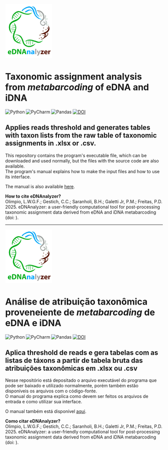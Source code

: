 <img src='img/logo_ednanalyzer_nome.png' width="150"/>

# Taxonomic assignment analysis from _metabarcoding_ of eDNA and iDNA

![Python](https://img.shields.io/badge/python-3670A0?style=Flat&logo=python&logoColor=ffdd54)
![PyCharm](https://img.shields.io/badge/pycharm-143?style=Flat&logo=pycharm&logoColor=black&color=black&labelColor=green)
![Pandas](https://img.shields.io/badge/pandas-%23150458.svg?style=Flat&logo=pandas&logoColor=white)
[![DOI](https://zenodo.org/badge/DOI/10.5281/zenodo.15127152.svg)](https://doi.org/10.5281/zenodo.15127152)

## Applies reads threshold and generates tables with taxon lists from the raw table of taxonomic assignments in .xlsx or .csv.

This repository contains the program's executable file, which can be downloaded and used normally, but the files with the source code are also available.  
The program's manual explains how to make the input files and how to use its interface.

The manual is also available [here](https://ednanalyzer-manual.netlify.app).

**How to cite eDNAnalyzer?**  
Olimpio, L.W.G.F.; Gestich, C.C.; Saranholi, B.H.; Galetti Jr, P.M.; Freitas, P.D. 2025. eDNAnalyzer: a user-friendly computational tool for post-processing taxonomic assignment data derived from eDNA and iDNA metabarcoding (doi: ).

---

<img src='img/logo_ednanalyzer_nome.png' width="150"/>

# Análise de atribuição taxonômica proveneiente de _metabarcoding_ de eDNA e iDNA

![Python](https://img.shields.io/badge/python-3670A0?style=Flat&logo=python&logoColor=ffdd54)
![PyCharm](https://img.shields.io/badge/pycharm-143?style=Flat&logo=pycharm&logoColor=black&color=black&labelColor=green)
![Pandas](https://img.shields.io/badge/pandas-%23150458.svg?style=Flat&logo=pandas&logoColor=white)
[![DOI](https://zenodo.org/badge/DOI/10.5281/zenodo.15127152.svg)](https://doi.org/10.5281/zenodo.15127152)

## Aplica threshold de reads e gera tabelas com as listas de táxons a partir de tabela bruta das atribuições taxonômicas em .xlsx ou .csv

Nesse repositório está depositado o arquivo executável do programa que pode ser baixado e utilizado normalmente, porém também estão disponíveis os arquivos com o código-fonte.  
O manual do programa explica como devem ser feitos os arquivos de entrada e como utilizar sua interface.

O manual também está disponível [aqui](https://ednanalyzer-manual.netlify.app).

**Como citar eDNAnalyzer?**  
Olimpio, L.W.G.F.; Gestich, C.C.; Saranholi, B.H.; Galetti Jr, P.M.; Freitas, P.D. 2025. eDNAnalyzer: a user-friendly computational tool for post-processing taxonomic assignment data derived from eDNA and iDNA metabarcoding (doi: ).
